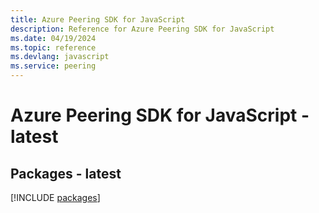```yaml
---
title: Azure Peering SDK for JavaScript
description: Reference for Azure Peering SDK for JavaScript
ms.date: 04/19/2024
ms.topic: reference
ms.devlang: javascript
ms.service: peering
---
```

# Azure Peering SDK for JavaScript - latest
## Packages - latest
[!INCLUDE [packages](peering-index.md)]